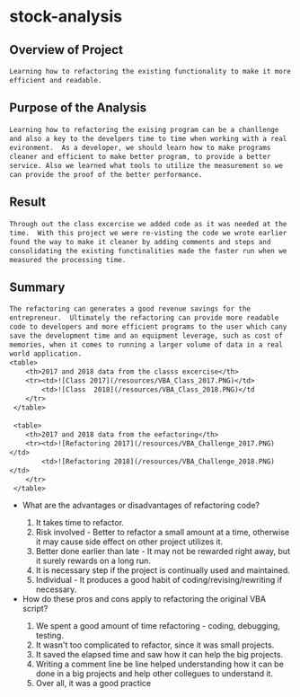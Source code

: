 # stock-analysis

## Overview of Project
    Learning how to refactoring the existing functionality to make it more efficient and readable. 
## Purpose of the Analysis
    Learning how to refactoring the exising program can be a chanllenge and also a key to the develpers time to time when working with a real evironment.  As a developer, we should learn how to make programs cleaner and efficient to make better program, to provide a better service. Also we learned what tools to utilize the measurement so we can provide the proof of the better performance.
## Result
    Through out the class excercise we added code as it was needed at the time.  With this project we were re-visting the code we wrote earlier found the way to make it cleaner by adding comments and steps and consolidating the existing functinalities made the faster run when we measured the processing time.


## Summary
    The refactoring can generates a good revenue savings for the entrepreneur.  Ultimately the refactoring can provide more readable code to developers and more efficient programs to the user which cany save the development time and an equipment leverage, such as cost of memories, when it comes to running a larger volume of data in a real world application.
    <table>
        <th>2017 and 2018 data from the classs excercise</th>
        <tr><td>![Class 2017](/resources/VBA_Class_2017.PNG)</td>
            <td>![Class  2018](/resources/VBA_Class_2018.PNG)</td
        </tr>
     </table> 

     <table>
        <th>2017 and 2018 data from the eefactoring</th>
        <tr><td>![Refactoring 2017](/resources/VBA_Challenge_2017.PNG)</td>
            <td>![Refactoring 2018](/resources/VBA_Challenge_2018.PNG)</td>
        </tr>
     </table>    
<ul>
<li>What are the advantages or disadvantages of refactoring code?</li>
    <ol>
        <li>It takes time to refactor.</li>
        <li>Risk involved - Better to refactor a small amount at a time, otherwise it may cause side effect on other project utilizes it. </li>
        <li>Better done earlier than late - It may not be rewarded right away, but it surely rewards on a long run.</li>
        <li>It is necessary step if the project is continually used and maintained.</li>
        <li>Individual - It produces a good habit of coding/revising/rewriting if necessary.</li>        
    </ol>
<li>How do these pros and cons apply to refactoring the original VBA script?</li>
    <ol>
        <li>We spent a good amount of time refactoring - coding, debugging, testing.</li>
        <li>It wasn't too complicated to refactor, since it was small projects. </li>
        <li>It saved the elapsed time and saw how it can help the big projects.</li>
        <li>Writing a comment line be line helped understanding how it can be done in a big projects and help other collegues to understand it.</li>
        <li>Over all, it was a good practice </li>        
    </ol>
</ul>

